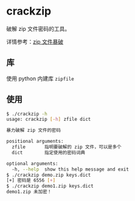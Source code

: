 # crackzip

破解 zip 文件密码的工具。

详情参考：[zip 文件暴破](https://www.smslit.top/2018/10/23/crack-zip-hacker/)

## 库

使用 python 内建库 `zipfile`

## 使用

```sh
$ ./crackzip -h
usage: crackzip [-h] zfile dict

暴力破解 zip 文件的密码

positional arguments:
  zfile       指明要破解的 zip 文件，可以是多个
  dict        指定使用的密码词典

optional arguments:
  -h, --help  show this help message and exit
$ ./crackzip demo.zip keys.dict
[+] 密码是 6556 [+]
$ ./crackzip demo1.zip keys.dict
demo1.zip 未加密！
```